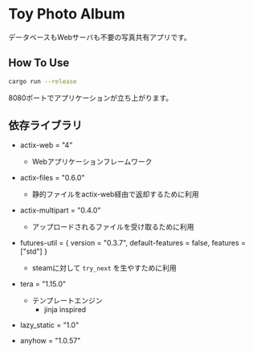 # Toy Photo Album

データベースもWebサーバも不要の写真共有アプリです。

## How To Use

```sh
cargo run --release
```

8080ポートでアプリケーションが立ち上がります。


## 依存ライブラリ

- actix-web = "4"
  - Webアプリケーションフレームワーク
- actix-files = "0.6.0"
  - 静的ファイルをactix-web経由で返却するために利用
- actix-multipart = "0.4.0"
  - アップロードされるファイルを受け取るために利用
- futures-util = { version = "0.3.7", default-features = false, features = ["std"] }
  - steamに対して `try_next` を生やすために利用

- tera = "1.15.0"
  - テンプレートエンジン
    - jinja inspired
- lazy_static = "1.0"
- anyhow = "1.0.57"

